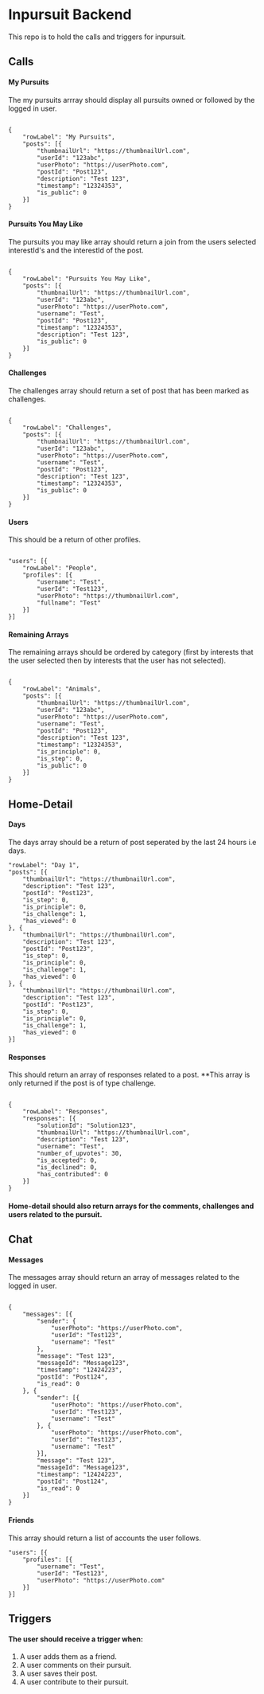 # Inpursuit Backend

This repo is to hold the calls and triggers for inpursuit.

## Calls

#### My Pursuits

The my pursuits arrray should display all pursuits owned or followed by the logged in user. 

```

{
    "rowLabel": "My Pursuits",
    "posts": [{
        "thumbnailUrl": "https://thumbnailUrl.com",
        "userId": "123abc",
        "userPhoto": "https://userPhoto.com",
        "postId": "Post123",
        "description": "Test 123",
        "timestamp": "12324353",
        "is_public": 0
    }]
} 
```
#### Pursuits You May Like

The pursuits you may like array should return a join from the users selected interestId's and the interestId of the post. 

``` 

{
    "rowLabel": "Pursuits You May Like",
    "posts": [{
        "thumbnailUrl": "https://thumbnailUrl.com",
        "userId": "123abc",
        "userPhoto": "https://userPhoto.com",
        "username": "Test",
        "postId": "Post123",
        "timestamp": "12324353",
        "description": "Test 123",
        "is_public": 0
    }]
}

```

#### Challenges 

The challenges array should return a set of post that has been marked as challenges.

```

{
    "rowLabel": "Challenges",
    "posts": [{
        "thumbnailUrl": "https://thumbnailUrl.com",
        "userId": "123abc",
        "userPhoto": "https://userPhoto.com",
        "username": "Test",
        "postId": "Post123",
        "description": "Test 123",
        "timestamp": "12324353",
        "is_public": 0
    }]
} 

```
#### Users

This should be a return of other profiles. 

```

"users": [{
    "rowLabel": "People",
    "profiles": [{
        "username": "Test",
        "userId": "Test123",
        "userPhoto": "https://thumbnailUrl.com",
        "fullname": "Test"
    }]
}]

```
#### Remaining Arrays

The remaining arrays should be ordered by category (first by interests that the user selected then by interests that the user has not selected). 

```

{
    "rowLabel": "Animals",
    "posts": [{
        "thumbnailUrl": "https://thumbnailUrl.com",
        "userId": "123abc",
        "userPhoto": "https://userPhoto.com",
        "username": "Test",
        "postId": "Post123",
        "description": "Test 123",
        "timestamp": "12324353",
        "is_principle": 0,
        "is_step": 0,
        "is_public": 0
    }]
}

```
## Home-Detail

#### Days 

The days array should be a return of post seperated by the last 24 hours i.e days. 

```
"rowLabel": "Day 1",
"posts": [{
    "thumbnailUrl": "https://thumbnailUrl.com",
    "description": "Test 123",
    "postId": "Post123",
    "is_step": 0,
    "is_principle": 0,
    "is_challenge": 1,
    "has_viewed": 0
}, {
    "thumbnailUrl": "https://thumbnailUrl.com",
    "description": "Test 123",
    "postId": "Post123",
    "is_step": 0,
    "is_principle": 0,
    "is_challenge": 1,
    "has_viewed": 0
}, {
    "thumbnailUrl": "https://thumbnailUrl.com",
    "description": "Test 123",
    "postId": "Post123",
    "is_step": 0,
    "is_principle": 0,
    "is_challenge": 1,
    "has_viewed": 0
}]

```

#### Responses 

This should return an array of responses related to a post. **This array is only returned if the post is of type challenge.

```

{
    "rowLabel": "Responses",
    "responses": [{
        "solutionId": "Solution123",
        "thumbnailUrl": "https://thumbnailUrl.com",
        "description": "Test 123",
        "username": "Test",
        "number_of_upvotes": 30,
        "is_accepted": 0,
        "is_declined": 0,
        "has_contributed": 0
    }]
}

```
#### Home-detail should also return arrays for the comments, challenges and users related to the pursuit. 

## Chat

#### Messages

The messages array should return an array of messages related to the logged in user.

```

{
    "messages": [{
        "sender": {
            "userPhoto": "https://userPhoto.com",
            "userId": "Test123",
            "username": "Test"
        },
        "message": "Test 123",
        "messageId": "Message123",
        "timestamp": "12424223",
        "postId": "Post124",
        "is_read": 0
    }, {
        "sender": [{
            "userPhoto": "https://userPhoto.com",
            "userId": "Test123",
            "username": "Test"
        }, {
            "userPhoto": "https://userPhoto.com",
            "userId": "Test123",
            "username": "Test"
        }],
        "message": "Test 123",
        "messageId": "Message123",
        "timestamp": "12424223",
        "postId": "Post124",
        "is_read": 0
    }]
}

```

#### Friends

This array should return a list of accounts the user follows.

``` 
"users": [{
    "profiles": [{
        "username": "Test",
        "userId": "Test123",
        "userPhoto": "https://userPhoto.com"
    }]
}]

```

## Triggers

#### The user should receive a trigger when:

1. A user adds them as a friend.
2. A user comments on their pursuit.
3. A user saves their post.
4. A user contribute to their pursuit.  

